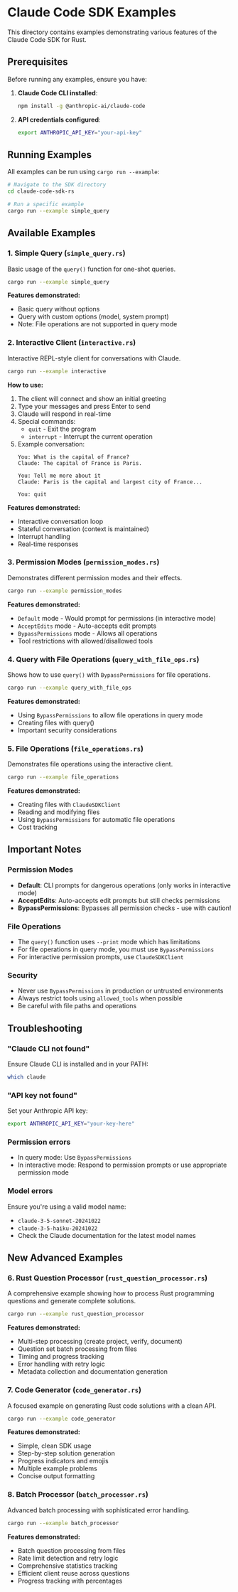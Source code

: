 # Claude Code SDK Examples

This directory contains examples demonstrating various features of the Claude Code SDK for Rust.

## Prerequisites

Before running any examples, ensure you have:

1. **Claude Code CLI installed**:
   ```bash
   npm install -g @anthropic-ai/claude-code
   ```

2. **API credentials configured**:
   ```bash
   export ANTHROPIC_API_KEY="your-api-key"
   ```

## Running Examples

All examples can be run using `cargo run --example`:

```bash
# Navigate to the SDK directory
cd claude-code-sdk-rs

# Run a specific example
cargo run --example simple_query
```

## Available Examples

### 1. Simple Query (`simple_query.rs`)

Basic usage of the `query()` function for one-shot queries.

```bash
cargo run --example simple_query
```

**Features demonstrated:**
- Basic query without options
- Query with custom options (model, system prompt)
- Note: File operations are not supported in query mode

### 2. Interactive Client (`interactive.rs`)

Interactive REPL-style client for conversations with Claude.

```bash
cargo run --example interactive
```

**How to use:**
1. The client will connect and show an initial greeting
2. Type your messages and press Enter to send
3. Claude will respond in real-time
4. Special commands:
   - `quit` - Exit the program
   - `interrupt` - Interrupt the current operation
5. Example conversation:
   ```
   You: What is the capital of France?
   Claude: The capital of France is Paris.
   
   You: Tell me more about it
   Claude: Paris is the capital and largest city of France...
   
   You: quit
   ```

**Features demonstrated:**
- Interactive conversation loop
- Stateful conversation (context is maintained)
- Interrupt handling
- Real-time responses

### 3. Permission Modes (`permission_modes.rs`)

Demonstrates different permission modes and their effects.

```bash
cargo run --example permission_modes
```

**Features demonstrated:**
- `Default` mode - Would prompt for permissions (in interactive mode)
- `AcceptEdits` mode - Auto-accepts edit prompts
- `BypassPermissions` mode - Allows all operations
- Tool restrictions with allowed/disallowed tools

### 4. Query with File Operations (`query_with_file_ops.rs`)

Shows how to use `query()` with `BypassPermissions` for file operations.

```bash
cargo run --example query_with_file_ops
```

**Features demonstrated:**
- Using `BypassPermissions` to allow file operations in query mode
- Creating files with query()
- Important security considerations

### 5. File Operations (`file_operations.rs`)

Demonstrates file operations using the interactive client.

```bash
cargo run --example file_operations
```

**Features demonstrated:**
- Creating files with `ClaudeSDKClient`
- Reading and modifying files
- Using `BypassPermissions` for automatic file operations
- Cost tracking

## Important Notes

### Permission Modes

- **Default**: CLI prompts for dangerous operations (only works in interactive mode)
- **AcceptEdits**: Auto-accepts edit prompts but still checks permissions
- **BypassPermissions**: Bypasses all permission checks - use with caution!

### File Operations

- The `query()` function uses `--print` mode which has limitations
- For file operations in query mode, you must use `BypassPermissions`
- For interactive permission prompts, use `ClaudeSDKClient`

### Security

- Never use `BypassPermissions` in production or untrusted environments
- Always restrict tools using `allowed_tools` when possible
- Be careful with file paths and operations

## Troubleshooting

### "Claude CLI not found"

Ensure Claude CLI is installed and in your PATH:
```bash
which claude
```

### "API key not found"

Set your Anthropic API key:
```bash
export ANTHROPIC_API_KEY="your-key-here"
```

### Permission errors

- In query mode: Use `BypassPermissions`
- In interactive mode: Respond to permission prompts or use appropriate permission mode

### Model errors

Ensure you're using a valid model name:
- `claude-3-5-sonnet-20241022`
- `claude-3-5-haiku-20241022`
- Check the Claude documentation for the latest model names

## New Advanced Examples

### 6. Rust Question Processor (`rust_question_processor.rs`)

A comprehensive example showing how to process Rust programming questions and generate complete solutions.

```bash
cargo run --example rust_question_processor
```

**Features demonstrated:**
- Multi-step processing (create project, verify, document)
- Question set batch processing from files
- Timing and progress tracking
- Error handling with retry logic
- Metadata collection and documentation generation

### 7. Code Generator (`code_generator.rs`)

A focused example on generating Rust code solutions with a clean API.

```bash
cargo run --example code_generator
```

**Features demonstrated:**
- Simple, clean SDK usage
- Step-by-step solution generation
- Progress indicators and emojis
- Multiple example problems
- Concise output formatting

### 8. Batch Processor (`batch_processor.rs`)

Advanced batch processing with sophisticated error handling.

```bash
cargo run --example batch_processor
```

**Features demonstrated:**
- Batch question processing from files
- Rate limit detection and retry logic
- Comprehensive statistics tracking
- Efficient client reuse across questions
- Progress tracking with percentages